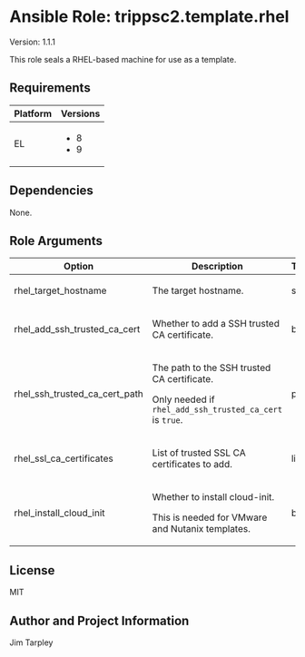<!-- BEGIN_ANSIBLE_DOCS -->

# Ansible Role: trippsc2.template.rhel
Version: 1.1.1

This role seals a RHEL-based machine for use as a template.

## Requirements

| Platform | Versions |
| -------- | -------- |
| EL | <ul><li>8</li><li>9</li></ul> |

## Dependencies

None.

## Role Arguments
|Option|Description|Type|Required|Choices|Default|
|---|---|---|---|---|---|
| rhel_target_hostname | <p>The target hostname.</p> | str | yes |  |  |
| rhel_add_ssh_trusted_ca_cert | <p>Whether to add a SSH trusted CA certificate.</p> | bool | no |  | false |
| rhel_ssh_trusted_ca_cert_path | <p>The path to the SSH trusted CA certificate.</p><p>Only needed if `rhel_add_ssh_trusted_ca_cert` is `true`.</p> | path | no |  |  |
| rhel_ssl_ca_certificates | <p>List of trusted SSL CA certificates to add.</p> | list | no |  |  |
| rhel_install_cloud_init | <p>Whether to install cloud-init.</p><p>This is needed for VMware and Nutanix templates.</p> | bool | no |  | false |


## License
MIT

## Author and Project Information
Jim Tarpley
<!-- END_ANSIBLE_DOCS -->
